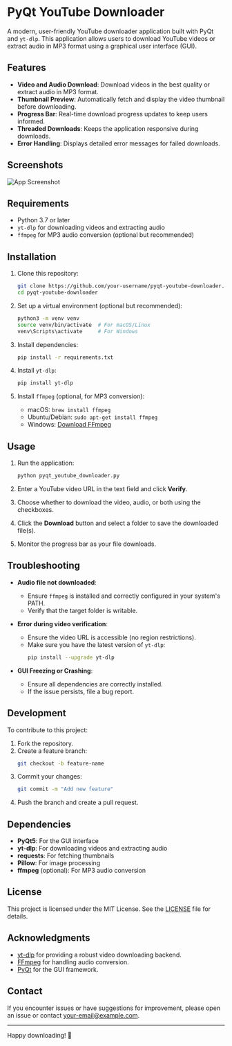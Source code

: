 
# PyQt YouTube Downloader

A modern, user-friendly YouTube downloader application built with PyQt and `yt-dlp`. This application allows users to download YouTube videos or extract audio in MP3 format using a graphical user interface (GUI).

## Features

- **Video and Audio Download**: Download videos in the best quality or extract audio in MP3 format.
- **Thumbnail Preview**: Automatically fetch and display the video thumbnail before downloading.
- **Progress Bar**: Real-time download progress updates to keep users informed.
- **Threaded Downloads**: Keeps the application responsive during downloads.
- **Error Handling**: Displays detailed error messages for failed downloads.

## Screenshots

![App Screenshot](path/to/screenshot.png)

## Requirements

- Python 3.7 or later
- `yt-dlp` for downloading videos and extracting audio
- `ffmpeg` for MP3 audio conversion (optional but recommended)

## Installation

1. Clone this repository:
   ```bash
   git clone https://github.com/your-username/pyqt-youtube-downloader.git
   cd pyqt-youtube-downloader
   ```

2. Set up a virtual environment (optional but recommended):
   ```bash
   python3 -m venv venv
   source venv/bin/activate  # For macOS/Linux
   venv\Scripts\activate     # For Windows
   ```

3. Install dependencies:
   ```bash
   pip install -r requirements.txt
   ```

4. Install `yt-dlp`:
   ```bash
   pip install yt-dlp
   ```

5. Install `ffmpeg` (optional, for MP3 conversion):
   - macOS: `brew install ffmpeg`
   - Ubuntu/Debian: `sudo apt-get install ffmpeg`
   - Windows: [Download FFmpeg](https://ffmpeg.org/download.html)

## Usage

1. Run the application:
   ```bash
   python pyqt_youtube_downloader.py
   ```

2. Enter a YouTube video URL in the text field and click **Verify**.
3. Choose whether to download the video, audio, or both using the checkboxes.
4. Click the **Download** button and select a folder to save the downloaded file(s).
5. Monitor the progress bar as your file downloads.

## Troubleshooting

- **Audio file not downloaded**:
  - Ensure `ffmpeg` is installed and correctly configured in your system's PATH.
  - Verify that the target folder is writable.

- **Error during video verification**:
  - Ensure the video URL is accessible (no region restrictions).
  - Make sure you have the latest version of `yt-dlp`:
    ```bash
    pip install --upgrade yt-dlp
    ```

- **GUI Freezing or Crashing**:
  - Ensure all dependencies are correctly installed.
  - If the issue persists, file a bug report.

## Development

To contribute to this project:

1. Fork the repository.
2. Create a feature branch:
   ```bash
   git checkout -b feature-name
   ```
3. Commit your changes:
   ```bash
   git commit -m "Add new feature"
   ```
4. Push the branch and create a pull request.

## Dependencies

- **PyQt5**: For the GUI interface
- **yt-dlp**: For downloading videos and extracting audio
- **requests**: For fetching thumbnails
- **Pillow**: For image processing
- **ffmpeg** (optional): For MP3 audio conversion

## License

This project is licensed under the MIT License. See the [LICENSE](LICENSE) file for details.

## Acknowledgments

- [yt-dlp](https://github.com/yt-dlp/yt-dlp) for providing a robust video downloading backend.
- [FFmpeg](https://ffmpeg.org/) for handling audio conversion.
- [PyQt](https://riverbankcomputing.com/software/pyqt/intro) for the GUI framework.

## Contact

If you encounter issues or have suggestions for improvement, please open an issue or contact [your-email@example.com](mailto:your-email@example.com).

---

Happy downloading! 🚀
